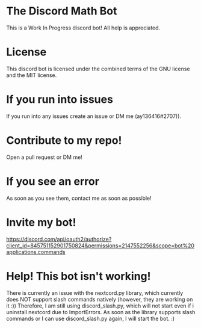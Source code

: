 # The Discord Math Bot

This is a Work In Progress discord bot! All help is appreciated.

# License

This discord bot is licensed under the combined terms of the GNU license and the MIT license.

# If you run into issues
If you run into any issues create an issue or DM me (ay136416#2707)). 

# Contribute to my repo!

Open a pull request or DM me!

# If you see an error

As soon as you see them, contact me as soon as possible!

# Invite my bot!

https://discord.com/api/oauth2/authorize?client_id=845751152901750824&permissions=2147552256&scope=bot%20applications.commands

# Help! This bot isn't working!

There is currently an issue with the nextcord.py library, which currently does NOT support slash commands natively (however, they are working on it :)) Therefore, I am still using discord_slash.py, which will not start even if i uninstall nextcord due to ImportErrors. As soon as the library supports slash commands or I can use discord_slash.py again, I will start the bot. :)